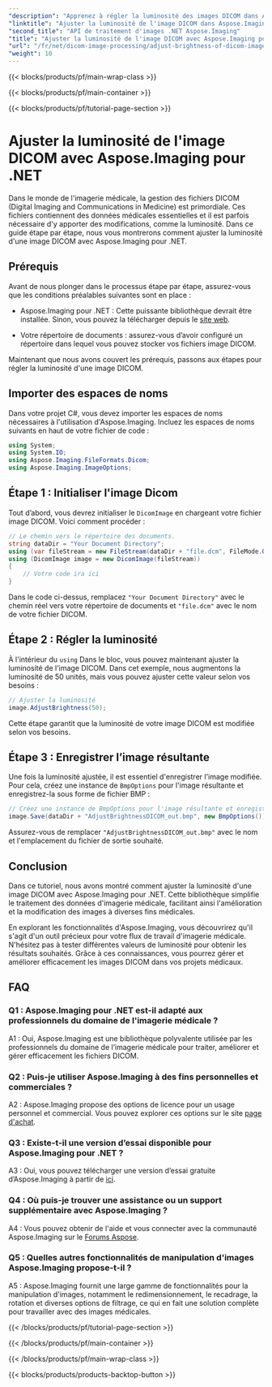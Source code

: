 ```yaml
---
"description": "Apprenez à régler la luminosité des images DICOM dans Aspose.Imaging pour .NET. Améliorez facilement vos images médicales."
"linktitle": "Ajuster la luminosité de l'image DICOM dans Aspose.Imaging pour .NET"
"second_title": "API de traitement d'images .NET Aspose.Imaging"
"title": "Ajuster la luminosité de l'image DICOM avec Aspose.Imaging pour .NET"
"url": "/fr/net/dicom-image-processing/adjust-brightness-of-dicom-image/"
"weight": 10
---
```


{{< blocks/products/pf/main-wrap-class >}}

{{< blocks/products/pf/main-container >}}

{{< blocks/products/pf/tutorial-page-section >}}

# Ajuster la luminosité de l'image DICOM avec Aspose.Imaging pour .NET

Dans le monde de l'imagerie médicale, la gestion des fichiers DICOM (Digital Imaging and Communications in Medicine) est primordiale. Ces fichiers contiennent des données médicales essentielles et il est parfois nécessaire d'y apporter des modifications, comme la luminosité. Dans ce guide étape par étape, nous vous montrerons comment ajuster la luminosité d'une image DICOM avec Aspose.Imaging pour .NET.

## Prérequis

Avant de nous plonger dans le processus étape par étape, assurez-vous que les conditions préalables suivantes sont en place :

- Aspose.Imaging pour .NET : Cette puissante bibliothèque devrait être installée. Sinon, vous pouvez la télécharger depuis le [site web](https://releases.aspose.com/imaging/net/).

- Votre répertoire de documents : assurez-vous d’avoir configuré un répertoire dans lequel vous pouvez stocker vos fichiers image DICOM.

Maintenant que nous avons couvert les prérequis, passons aux étapes pour régler la luminosité d'une image DICOM.

## Importer des espaces de noms

Dans votre projet C#, vous devez importer les espaces de noms nécessaires à l'utilisation d'Aspose.Imaging. Incluez les espaces de noms suivants en haut de votre fichier de code :

```csharp
using System;
using System.IO;
using Aspose.Imaging.FileFormats.Dicom;
using Aspose.Imaging.ImageOptions;
```

## Étape 1 : Initialiser l'image Dicom

Tout d’abord, vous devrez initialiser le `DicomImage` en chargeant votre fichier image DICOM. Voici comment procéder :

```csharp
// Le chemin vers le répertoire des documents.
string dataDir = "Your Document Directory";
using (var fileStream = new FileStream(dataDir + "file.dcm", FileMode.Open, FileAccess.Read))
using (DicomImage image = new DicomImage(fileStream))
{
    // Votre code ira ici
}
```

Dans le code ci-dessus, remplacez `"Your Document Directory"` avec le chemin réel vers votre répertoire de documents et `"file.dcm"` avec le nom de votre fichier DICOM.

## Étape 2 : Régler la luminosité

À l'intérieur du `using` Dans le bloc, vous pouvez maintenant ajuster la luminosité de l'image DICOM. Dans cet exemple, nous augmentons la luminosité de 50 unités, mais vous pouvez ajuster cette valeur selon vos besoins :

```csharp
// Ajuster la luminosité
image.AdjustBrightness(50);
```

Cette étape garantit que la luminosité de votre image DICOM est modifiée selon vos besoins.

## Étape 3 : Enregistrer l’image résultante

Une fois la luminosité ajustée, il est essentiel d'enregistrer l'image modifiée. Pour cela, créez une instance de `BmpOptions` pour l'image résultante et enregistrez-la sous forme de fichier BMP :

```csharp
// Créez une instance de BmpOptions pour l'image résultante et enregistrez l'image résultante
image.Save(dataDir + "AdjustBrightnessDICOM_out.bmp", new BmpOptions());
```

Assurez-vous de remplacer `"AdjustBrightnessDICOM_out.bmp"` avec le nom et l'emplacement du fichier de sortie souhaité.

## Conclusion

Dans ce tutoriel, nous avons montré comment ajuster la luminosité d'une image DICOM avec Aspose.Imaging pour .NET. Cette bibliothèque simplifie le traitement des données d'imagerie médicale, facilitant ainsi l'amélioration et la modification des images à diverses fins médicales.

En explorant les fonctionnalités d'Aspose.Imaging, vous découvrirez qu'il s'agit d'un outil précieux pour votre flux de travail d'imagerie médicale. N'hésitez pas à tester différentes valeurs de luminosité pour obtenir les résultats souhaités. Grâce à ces connaissances, vous pourrez gérer et améliorer efficacement les images DICOM dans vos projets médicaux.

## FAQ

### Q1 : Aspose.Imaging pour .NET est-il adapté aux professionnels du domaine de l'imagerie médicale ?

A1 : Oui, Aspose.Imaging est une bibliothèque polyvalente utilisée par les professionnels du domaine de l’imagerie médicale pour traiter, améliorer et gérer efficacement les fichiers DICOM.

### Q2 : Puis-je utiliser Aspose.Imaging à des fins personnelles et commerciales ?

A2 : Aspose.Imaging propose des options de licence pour un usage personnel et commercial. Vous pouvez explorer ces options sur le site [page d'achat](https://purchase.aspose.com/buy).

### Q3 : Existe-t-il une version d’essai disponible pour Aspose.Imaging pour .NET ?

A3 : Oui, vous pouvez télécharger une version d’essai gratuite d’Aspose.Imaging à partir de [ici](https://releases.aspose.com/).

### Q4 : Où puis-je trouver une assistance ou un support supplémentaire avec Aspose.Imaging ?

A4 : Vous pouvez obtenir de l'aide et vous connecter avec la communauté Aspose.Imaging sur le [Forums Aspose](https://forum.aspose.com/).

### Q5 : Quelles autres fonctionnalités de manipulation d'images Aspose.Imaging propose-t-il ?

A5 : Aspose.Imaging fournit une large gamme de fonctionnalités pour la manipulation d'images, notamment le redimensionnement, le recadrage, la rotation et diverses options de filtrage, ce qui en fait une solution complète pour travailler avec des images médicales.

{{< /blocks/products/pf/tutorial-page-section >}}

{{< /blocks/products/pf/main-container >}}

{{< /blocks/products/pf/main-wrap-class >}}

{{< blocks/products/products-backtop-button >}}